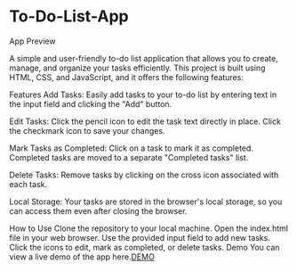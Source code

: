 # To-Do-List-App

App Preview

A simple and user-friendly to-do list application that allows you to create, manage, and organize your tasks efficiently. This project is built using HTML, CSS, and JavaScript, and it offers the following features:

Features
Add Tasks: Easily add tasks to your to-do list by entering text in the input field and clicking the "Add" button.

Edit Tasks: Click the pencil icon to edit the task text directly in place. Click the checkmark icon to save your changes.

Mark Tasks as Completed: Click on a task to mark it as completed. Completed tasks are moved to a separate "Completed tasks" list.

Delete Tasks: Remove tasks by clicking on the cross icon associated with each task.

Local Storage: Your tasks are stored in the browser's local storage, so you can access them even after closing the browser.

How to Use
Clone the repository to your local machine.
Open the index.html file in your web browser.
Use the provided input field to add new tasks.
Click the icons to edit, mark as completed, or delete tasks.
Demo
You can view a live demo of the app here.[DEMO](https://rutuj-kamewar.github.io/To-Do-List-App/)
